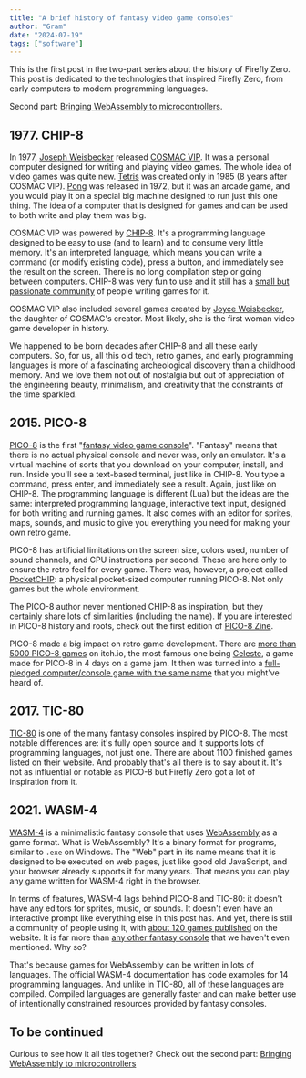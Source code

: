 ```yaml
---
title: "A brief history of fantasy video game consoles"
author: "Gram"
date: "2024-07-19"
tags: ["software"]
---
```


This is the first post in the two-part series about the history of Firefly Zero. This post is dedicated to the technologies that inspired Firefly Zero, from early computers to modern programming languages.

Second part: [Bringing WebAssembly to microcontrollers](./history2.md).

## 1977. CHIP-8

In 1977, [Joseph Weisbecker] released [COSMAC VIP]. It was a personal computer designed for writing and playing video games. The whole idea of video games was quite new. [Tetris] was created only in 1985 (8 years after COSMAC VIP). [Pong] was released in 1972, but it was an arcade game, and you would play it on a special big machine designed to run just this one thing. The idea of a computer that is designed for games and can be used to both write and play them was big.

COSMAC VIP was powered by [CHIP-8]. It's a programming language designed to be easy to use (and to learn) and to consume very little memory. It's an interpreted language, which means you can write a command (or modify existing code), press a button, and immediately see the result on the screen. There is no long compilation step or going between computers. CHIP-8 was very fun to use and it still has a [small but passionate community](https://chip-8.github.io/links/) of people writing games for it.

COSMAC VIP also included several games created by [Joyce Weisbecker], the daughter of COSMAC's creator. Most likely, she is the first woman video game developer in history.

We happened to be born decades after CHIP-8 and all these early computers. So, for us, all this old tech, retro games, and early programming languages is more of a fascinating archeological discovery than a childhood memory. And we love them not out of nostalgia but out of appreciation of the engineering beauty, minimalism, and creativity that the constraints of the time sparkled.

[Tetris]: https://en.wikipedia.org/wiki/Tetris
[Pong]: https://en.wikipedia.org/wiki/Pong
[CHIP-8]: https://en.wikipedia.org/wiki/CHIP-8
[COSMAC VIP]: https://en.wikipedia.org/wiki/COSMAC_VIP
[Joseph Weisbecker]: https://en.wikipedia.org/wiki/Joseph_Weisbecker
[Joyce Weisbecker]: https://en.wikipedia.org/wiki/Joyce_Weisbecker

## 2015. PICO-8

[PICO-8] is the first "[fantasy video game console]". "Fantasy" means that there is no actual physical console and never was, only an emulator. It's a virtual machine of sorts that you download on your computer, install, and run. Inside you'll see a text-based terminal, just like in CHIP-8. You type a command, press enter, and immediately see a result. Again, just like on CHIP-8. The programming language is different (Lua) but the ideas are the same: interpreted programming language, interactive text input, designed for both writing and running games. It also comes with an editor for sprites, maps, sounds, and music to give you everything you need for making your own retro game.

PICO-8 has artificial limitations on the screen size, colors used, number of sound channels, and CPU instructions per second. These are here only to ensure the retro feel for every game. There was, however, a project called [PocketCHIP]: a physical pocket-sized computer running PICO-8. Not only games but the whole environment.

The PICO-8 author never mentioned CHIP-8 as inspiration, but they certainly share lots of similarities (including the name). If you are interested in PICO-8 history and roots, check out the first edition of [PICO-8 Zine].

PICO-8 made a big impact on retro game development. There are [more than 5000 PICO-8 games](https://itch.io/games/tag-pico-8) on itch.io, the most famous one being [Celeste](https://en.wikipedia.org/wiki/Celeste_(video_game)#Development), a game made for PICO-8 in 4 days on a game jam. It then was turned into a [full-pledged computer/console game with the same name](https://www.celestegame.com/) that you might've heard of.

[PICO-8]: https://en.wikipedia.org/wiki/PICO-8
[PocketCHIP]: https://en.wikipedia.org/wiki/CHIP_(computer)#Pocket_CHIP_and_Pockulus
[PICO-8 Zine]: https://sectordub.itch.io/pico-8-fanzine-1
[fantasy video game console]: https://en.wikipedia.org/wiki/Fantasy_video_game_console

## 2017. TIC-80

[TIC-80] is one of the many fantasy consoles inspired by PICO-8. The most notable differences are: it's fully open source and it supports lots of programming languages, not just one. There are about 1100 finished games listed on their website. And probably that's all there is to say about it. It's not as influential or notable as PICO-8 but Firefly Zero got a lot of inspiration from it.

[TIC-80]: https://en.wikipedia.org/wiki/TIC-80

## 2021. WASM-4

[WASM-4] is a minimalistic fantasy console that uses [WebAssembly] as a game format. What is WebAssembly? It's a binary format for programs, similar to `.exe` on Windows. The "Web" part in its name means that it is designed to be executed on web pages, just like good old JavaScript, and your browser already supports it for many years. That means you can play any game written for WASM-4 right in the browser.

In terms of features, WASM-4 lags behind PICO-8 and TIC-80: it doesn't have any editors for sprites, music, or sounds. It doesn't even have an interactive prompt like everything else in this post has. And yet, there is still a community of people using it, with [about 120 games published](https://wasm4.org/play) on the website. It is far more than [any other fantasy console](https://paladin-t.github.io/fantasy/index) that we haven't even mentioned. Why so?

That's because games for WebAssembly can be written in lots of languages. The official WASM-4 documentation has code examples for 14 programming languages. And unlike in TIC-80, all of these languages are compiled. Compiled languages are generally faster and can make better use of intentionally constrained resources provided by fantasy consoles.

[WASM-4]: https://wasm4.org/
[WebAssembly]: https://en.wikipedia.org/wiki/WebAssembly

## To be continued

Curious to see how it all ties together? Check out the second part: [Bringing WebAssembly to microcontrollers](./history2.md)
